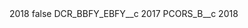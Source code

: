 <?xml version="1.0" encoding="UTF-8"?>
<CustomMetadata xmlns="http://soap.sforce.com/2006/04/metadata" xmlns:xsi="http://www.w3.org/2001/XMLSchema-instance" xmlns:xsd="http://www.w3.org/2001/XMLSchema">
    <label>2018</label>
    <protected>false</protected>
    <values>
        <field>DCR_BBFY_EBFY__c</field>
        <value xsi:type="xsd:string">2017</value>
    </values>
    <values>
        <field>PCORS_B__c</field>
        <value xsi:type="xsd:string">2018</value>
    </values>
</CustomMetadata>
